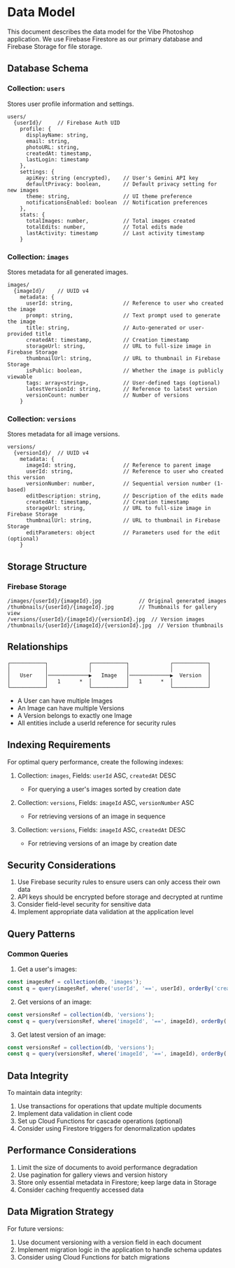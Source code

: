# Data Model

This document describes the data model for the Vibe Photoshop application. We use Firebase Firestore as our primary database and Firebase Storage for file storage.

## Database Schema

### Collection: `users`

Stores user profile information and settings.

```
users/
  {userId}/     // Firebase Auth UID
    profile: {
      displayName: string,
      email: string,
      photoURL: string,
      createdAt: timestamp,
      lastLogin: timestamp
    },
    settings: {
      apiKey: string (encrypted),    // User's Gemini API key
      defaultPrivacy: boolean,       // Default privacy setting for new images
      theme: string,                 // UI theme preference
      notificationsEnabled: boolean  // Notification preferences
    },
    stats: {
      totalImages: number,           // Total images created
      totalEdits: number,            // Total edits made
      lastActivity: timestamp        // Last activity timestamp
    }
```

### Collection: `images`

Stores metadata for all generated images.

```
images/
  {imageId}/    // UUID v4
    metadata: {
      userId: string,                // Reference to user who created the image
      prompt: string,                // Text prompt used to generate the image
      title: string,                 // Auto-generated or user-provided title
      createdAt: timestamp,          // Creation timestamp
      storageUrl: string,            // URL to full-size image in Firebase Storage
      thumbnailUrl: string,          // URL to thumbnail in Firebase Storage
      isPublic: boolean,             // Whether the image is publicly viewable
      tags: array<string>,           // User-defined tags (optional)
      latestVersionId: string,       // Reference to latest version
      versionCount: number           // Number of versions
    }
```

### Collection: `versions`

Stores metadata for all image versions.

```
versions/
  {versionId}/  // UUID v4
    metadata: {
      imageId: string,               // Reference to parent image
      userId: string,                // Reference to user who created this version
      versionNumber: number,         // Sequential version number (1-based)
      editDescription: string,       // Description of the edits made
      createdAt: timestamp,          // Creation timestamp
      storageUrl: string,            // URL to full-size image in Firebase Storage
      thumbnailUrl: string,          // URL to thumbnail in Firebase Storage
      editParameters: object         // Parameters used for the edit (optional)
    }
```

## Storage Structure

### Firebase Storage

```
/images/{userId}/{imageId}.jpg            // Original generated images
/thumbnails/{userId}/{imageId}.jpg        // Thumbnails for gallery view
/versions/{userId}/{imageId}/{versionId}.jpg  // Version images
/thumbnails/{userId}/{imageId}/{versionId}.jpg  // Version thumbnails
```

## Relationships

```
┌───────────┐             ┌───────────┐             ┌───────────┐
│           │             │           │             │           │
│   User    │─────────────▶   Image   │─────────────▶  Version  │
│           │   1      *  │           │   1      *  │           │
└───────────┘             └───────────┘             └───────────┘
```

- A User can have multiple Images
- An Image can have multiple Versions
- A Version belongs to exactly one Image
- All entities include a userId reference for security rules

## Indexing Requirements

For optimal query performance, create the following indexes:

1. Collection: `images`, Fields: `userId` ASC, `createdAt` DESC
   - For querying a user's images sorted by creation date

2. Collection: `versions`, Fields: `imageId` ASC, `versionNumber` ASC
   - For retrieving versions of an image in sequence

3. Collection: `versions`, Fields: `imageId` ASC, `createdAt` DESC
   - For retrieving versions of an image by creation date

## Security Considerations

1. Use Firebase security rules to ensure users can only access their own data
2. API keys should be encrypted before storage and decrypted at runtime
3. Consider field-level security for sensitive data
4. Implement appropriate data validation at the application level

## Query Patterns

### Common Queries

1. Get a user's images:
```javascript
const imagesRef = collection(db, 'images');
const q = query(imagesRef, where('userId', '==', userId), orderBy('createdAt', 'desc'));
```

2. Get versions of an image:
```javascript
const versionsRef = collection(db, 'versions');
const q = query(versionsRef, where('imageId', '==', imageId), orderBy('versionNumber', 'asc'));
```

3. Get latest version of an image:
```javascript
const versionsRef = collection(db, 'versions');
const q = query(versionsRef, where('imageId', '==', imageId), orderBy('versionNumber', 'desc'), limit(1));
```

## Data Integrity

To maintain data integrity:

1. Use transactions for operations that update multiple documents
2. Implement data validation in client code
3. Set up Cloud Functions for cascade operations (optional)
4. Consider using Firestore triggers for denormalization updates

## Performance Considerations

1. Limit the size of documents to avoid performance degradation
2. Use pagination for gallery views and version history
3. Store only essential metadata in Firestore; keep large data in Storage
4. Consider caching frequently accessed data

## Data Migration Strategy

For future versions:

1. Use document versioning with a version field in each document
2. Implement migration logic in the application to handle schema updates
3. Consider using Cloud Functions for batch migrations 